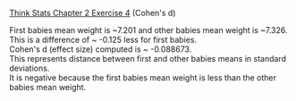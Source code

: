 [Think Stats Chapter 2 Exercise 4](http://greenteapress.com/thinkstats2/html/thinkstats2003.html#toc24) (Cohen's d)

First babies mean weight is ~7.201 and other babies mean weight is ~7.326.  
This is a difference of ~ -0.125 less for first babies.  
Cohen's d (effect size) computed is ~ -0.088673.   
This represents distance between first and other babies means in standard deviations.    
It is negative because the first babies mean weight is less than the other babies mean weight.  
